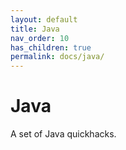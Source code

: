 ```yaml
---
layout: default
title: Java
nav_order: 10
has_children: true
permalink: docs/java/
---
```


# Java

A set of Java quickhacks.
